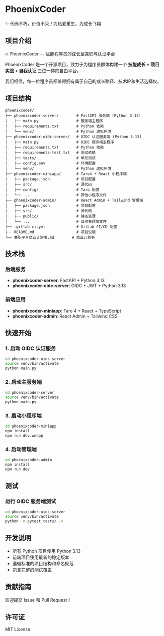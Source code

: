 # PhoenixCoder

✨ 代码不朽，价值不灭 / 为热爱重生，为成长飞翔

## 项目介绍

🔥 PhoenixCoder — 赋能程序员的成长型兼职与认证平台

PhoenixCoder 是一个开源项目，致力于为程序员群体构建一个 **技能成长 + 项目实战 + 自我认证** 三位一体的自由平台。

我们相信，每一位程序员都值得拥有属于自己的成长路径、技术IP和生活选择权。

## 项目结构

```
phoenixcoder/
├── phoenixcoder-server/        # FastAPI 服务端 (Python 3.13)
│   ├── main.py                 # 服务端主程序
│   ├── requirements.txt        # Python 依赖
│   └── venv/                   # Python 虚拟环境
├── phoenixcoder-oidc-server/   # OIDC 认证服务端 (Python 3.13)
│   ├── main.py                 # OIDC 服务端主程序
│   ├── requirements.txt        # Python 依赖
│   ├── requirements-test.txt   # 测试依赖
│   ├── tests/                  # 单元测试
│   ├── config.env              # 环境配置
│   └── venv/                   # Python 虚拟环境
├── phoenixcoder-miniapp/       # Taro4 + React 小程序端
│   ├── package.json            # 项目配置
│   ├── src/                    # 源代码
│   ├── config/                 # Taro 配置
│   └── ...                     # 其他小程序文件
├── phoenixcoder-admin/         # React Admin + Tailwind 管理端
│   ├── package.json            # 项目配置
│   ├── src/                    # 源代码
│   ├── public/                 # 静态资源
│   └── ...                     # 其他管理端文件
├── .gitlab-ci.yml              # GitLab CI/CD 配置
├── README.md                   # 项目说明
└── 兼职平台商业计划书.md        # 商业计划书
```

## 技术栈

### 后端服务
- **phoenixcoder-server**: FastAPI + Python 3.13
- **phoenixcoder-oidc-server**: OIDC + JWT + Python 3.13

### 前端应用
- **phoenixcoder-miniapp**: Taro 4 + React + TypeScript
- **phoenixcoder-admin**: React Admin + Tailwind CSS

## 快速开始

### 1. 启动 OIDC 认证服务
```bash
cd phoenixcoder-oidc-server
source venv/bin/activate
python main.py
```

### 2. 启动主服务端
```bash
cd phoenixcoder-server
source venv/bin/activate
python main.py
```

### 3. 启动小程序端
```bash
cd phoenixcoder-miniapp
npm install
npm run dev:weapp
```

### 4. 启动管理端
```bash
cd phoenixcoder-admin
npm install
npm run dev
```

## 测试

### 运行 OIDC 服务端测试
```bash
cd phoenixcoder-oidc-server
source venv/bin/activate
python -m pytest tests/ -v
```

## 开发说明

- 所有 Python 项目使用 Python 3.13
- 前端项目使用最新的稳定版本
- 遵循标准的项目结构和命名规范
- 包含完整的测试覆盖

## 贡献指南

欢迎提交 Issue 和 Pull Request！

## 许可证

MIT License

